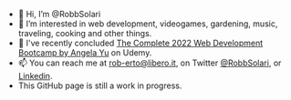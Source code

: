 - 👋 Hi, I’m @RobbSolari
- 👀 I’m interested in web development, videogames, gardening, music, traveling, cooking and other things.
- 🌱 I've recently concluded [The Complete 2022 Web Development Bootcamp by Angela Yu](https://www.udemy.com/course/the-complete-web-development-bootcamp/) on Udemy.
- 📫 You can reach me at rob-erto@libero.it, on Twitter [@RobbSolari](https://twitter.com/RobbSolari), or [Linkedin](www.linkedin.com/in/roberto-solari-9ba31b90).
- This GitHub page is still a work in progress.
